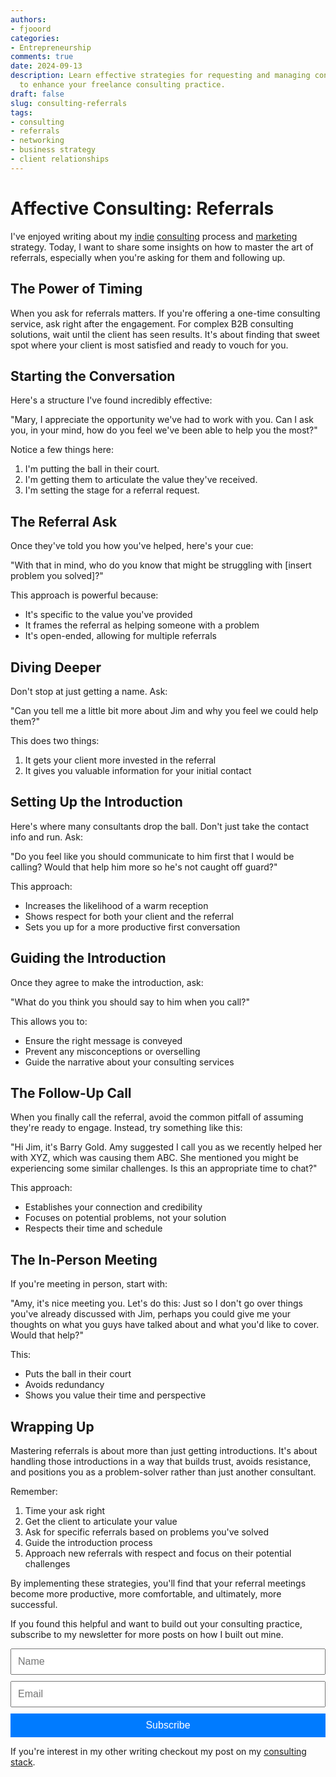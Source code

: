 ```yaml
---
authors:
- fjooord
categories:
- Entrepreneurship
comments: true
date: 2024-09-13
description: Learn effective strategies for requesting and managing consulting referrals
  to enhance your freelance consulting practice.
draft: false
slug: consulting-referrals
tags:
- consulting
- referrals
- networking
- business strategy
- client relationships
---
```


# Affective Consulting: Referrals

I've enjoyed writing about my [indie](./consulting-indie.md) [consulting](./consulting-everything-i-know.md) process and [marketing](./consulting-marketing.md) strategy. Today, I want to share some insights on how to master the art of referrals, especially when you're asking for them and following up.

<!-- more -->

## The Power of Timing

When you ask for referrals matters. If you're offering a one-time consulting service, ask right after the engagement. For complex B2B consulting solutions, wait until the client has seen results. It's about finding that sweet spot where your client is most satisfied and ready to vouch for you.

## Starting the Conversation

Here's a structure I've found incredibly effective:

"Mary, I appreciate the opportunity we've had to work with you. Can I ask you, in your mind, how do you feel we've been able to help you the most?"

Notice a few things here:

1. I'm putting the ball in their court.
2. I'm getting them to articulate the value they've received.
3. I'm setting the stage for a referral request.

## The Referral Ask

Once they've told you how you've helped, here's your cue:

"With that in mind, who do you know that might be struggling with [insert problem you solved]?"

This approach is powerful because:
- It's specific to the value you've provided
- It frames the referral as helping someone with a problem
- It's open-ended, allowing for multiple referrals

## Diving Deeper

Don't stop at just getting a name. Ask:

"Can you tell me a little bit more about Jim and why you feel we could help them?"

This does two things:
1. It gets your client more invested in the referral
2. It gives you valuable information for your initial contact

## Setting Up the Introduction

Here's where many consultants drop the ball. Don't just take the contact info and run. Ask:

"Do you feel like you should communicate to him first that I would be calling? Would that help him more so he's not caught off guard?"

This approach:
- Increases the likelihood of a warm reception
- Shows respect for both your client and the referral
- Sets you up for a more productive first conversation

## Guiding the Introduction

Once they agree to make the introduction, ask:

"What do you think you should say to him when you call?"

This allows you to:
- Ensure the right message is conveyed
- Prevent any misconceptions or overselling
- Guide the narrative about your consulting services

## The Follow-Up Call

When you finally call the referral, avoid the common pitfall of assuming they're ready to engage. Instead, try something like this:

"Hi Jim, it's Barry Gold. Amy suggested I call you as we recently helped her with XYZ, which was causing them ABC. She mentioned you might be experiencing some similar challenges. Is this an appropriate time to chat?"

This approach:
- Establishes your connection and credibility
- Focuses on potential problems, not your solution
- Respects their time and schedule

## The In-Person Meeting

If you're meeting in person, start with:

"Amy, it's nice meeting you. Let's do this: Just so I don't go over things you've already discussed with Jim, perhaps you could give me your thoughts on what you guys have talked about and what you'd like to cover. Would that help?"

This:
- Puts the ball in their court
- Avoids redundancy
- Shows you value their time and perspective

## Wrapping Up

Mastering referrals is about more than just getting introductions. It's about handling those introductions in a way that builds trust, avoids resistance, and positions you as a problem-solver rather than just another consultant.

Remember:

1. Time your ask right
2. Get the client to articulate your value
3. Ask for specific referrals based on problems you've solved
4. Guide the introduction process
5. Approach new referrals with respect and focus on their potential challenges

By implementing these strategies, you'll find that your referral meetings become more productive, more comfortable, and ultimately, more successful.

If you found this helpful and want to build out your consulting practice, subscribe to my newsletter for more posts on how I built out mine.

<form action="https://indieconsulting.podia.com/email_lists/884902/subscriptions" accept-charset="UTF-8" method="post" style="width: 100%; max-width: 600px; margin: 0 auto;">
    <input type="text" name="name" placeholder="Name" style="width: 100%; padding: 10px; font-size: 16px; margin-bottom: 10px;" />
    <input type="email" name="email" required="required" placeholder="Email" style="width: 100%; padding: 10px; font-size: 16px; margin-bottom: 10px;" />
    <input type="submit" value="Subscribe" style="width: 100%; padding: 10px; background-color: #007bff; color: white; border: none; font-size: 16px; cursor: pointer;" />
</form>

If you're interest in my other writing checkout my post on my [consulting stack](./consulting-stack.md).